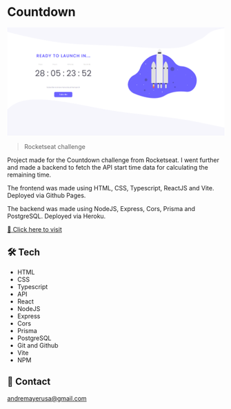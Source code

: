 # Countdown

![preview](preview.png)

> Rocketseat challenge

Project made for the Countdown challenge from Rocketseat. I went further and made a backend to fetch the API start time data for calculating the remaining time.

The frontend was made using HTML, CSS, Typescript, ReactJS and Vite. Deployed via Github Pages.

The backend was made using NodeJS, Express, Cors, Prisma and PostgreSQL. Deployed via Heroku.

[🔗 Click here to visit](https://andremayert.github.io/Countdown/)

## 🛠 Tech

- HTML
- CSS
- Typescript
- API
- React
- NodeJS
- Express
- Cors
- Prisma
- PostgreSQL
- Git and Github
- Vite
- NPM

## 💛 Contact

andremayerusa@gmail.com
